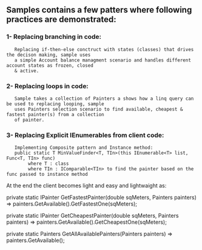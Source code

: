 ## Samples contains a few patters where following practices are demonstrated:

### 1- Replacing branching in code:
       Replacing if-then-else conctruct with states (classes) that drives the decison making, sample uses 
       a simple Account balance managment scenario and handles different account states as frozen, closed 
       & active.
       
### 2- Replacing loops in code:    
       Sample takes a collection of Painters a shows how a linq query can be used to replacing looping, sample
       uses Painters selection scenario to find available, cheapest & fastest painter(s) from a collection 
       of painter.
       
### 3- Replacing Explicit IEnumerables from client code:
       Implementing Composite pattern and Instance method:
       public static T MinValueFinder<T, TIn>(this IEnumerable<T> list, Func<T, TIn> func)
            where T : class
            where TIn : IComparable<TIn> to find the painter based on the func passed to instance method 
            

At the end the client becomes light and easy and lightwaight as:
       
private static IPainter GetFastestPainter(double sqMeters, Painters painters) =>                             painters.GetAvailable().GetFastestOne(sqMeters);

private static IPainter GetCheapestPainter(double sqMeters, Painters painters) => painters.GetAvailable().GetCheapestOne(sqMeters);
        
private static Painters GetAllAvailablePainters(Painters painters) => painters.GetAvailable();
            
